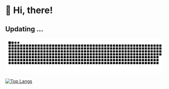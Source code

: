 <h1 align="left">👏 Hi, there!</h1>
<h2 align="left">Updating ...</h1>

![](https://raw.githubusercontent.com/ZyuanZhang/ZyuanZhang/output/github-contribution-grid-snake.svg)

[![Top Langs](https://github-readme-stats.vercel.app/api/top-langs/?username=ZyuanZhang)](https://github.com/ZyuanZhang/github-readme-stats)
